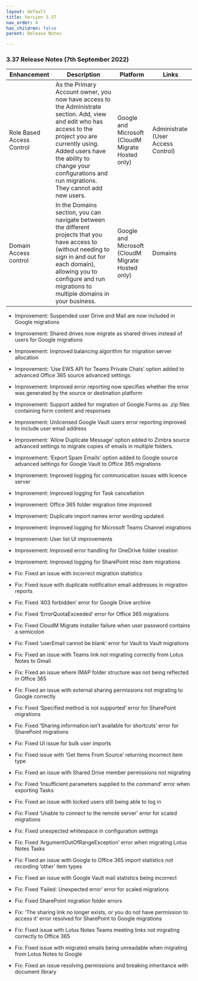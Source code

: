 ```yaml
---
layout: default
title: Version 3.37
nav_order: 4
has_children: false
parent: Release Notes

---
```


### 3.37 Release Notes (7th September 2022)

| Enhancement | Description | Platform | Links |
| --- | --- | --- | --- |
| Role Based Access Control | As the Primary Account owner, you now have access to the Administrate section. Add, view and edit who has access to the project you are currently using. Added users have the ability to change your configurations and run migrations. They cannot add new users. |  Google and Microsoft (CloudM Migrate Hosted only) | Administrate (User Access Control) |
| Domain Access control | In the Domains section, you can navigate between the different projects that you have access to (without needing to sign in and out for each domain), allowing you to configure and run migrations to multiple domains in your business. | Google and Microsoft (CloudM Migrate Hosted only) | Domains | 
 
* Improvement: Suspended user Drive and Mail are now included in Google migrations
* Improvement: Shared drives now migrate as shared drives instead of users for Google migrations
* Improvement: Improved balancing algorithm for migration server allocation
* Improvement: ‘Use EWS API for Teams Private Chats’ option added to advanced Office 365 source advanced settings
* Improvement: Improved error reporting now specifies whether the error was generated by the source or destination platform
* Improvement: Support added for migration of Google Forms as .zip files containing form content and responses
* Improvement: Unlicensed Google Vault users error reporting improved to include user email address
* Improvement: ‘Allow Duplicate Message’ option added to Zimbra source advanced settings to migrate copies of emails in multiple folders.
* Improvement: ‘Export Spam Emails’ option added to Google source advanced settings for Google Vault to Office 365 migrations
* Improvement: Improved logging for communication issues with licence server
* Improvement: Improved logging for Task cancellation
* Improvement: Office 365 folder migration time improved
* Improvement: Duplicate import names error wording updated
* Improvement: Improved logging for Microsoft Teams Channel migrations
* Improvement: User list UI improvements
* Improvement: Improved error handling for OneDrive folder creation
* Improvement: Improved logging for SharePoint misc item migrations

* Fix: Fixed an issue with incorrect migration statistics
* Fix: Fixed issue with duplicate notification email addresses in migration reports
* Fix: Fixed ‘403 forbidden’ error for Google Drive archive
* Fix: Fixed ‘ErrorQuotaExceeded’ error for Office 365 migrations
* Fix: Fixed CloudM Migrate installer failure when user password contains a semicolon
* Fix: Fixed ‘userEmail cannot be blank’ error for Vault to Vault migrations
* Fix: Fixed an issue with Teams link not migrating correctly from Lotus Notes to Gmail
* Fix: Fixed an issue where IMAP folder structure was not being reflected in Office 365
* Fix: Fixed an issue with external sharing permissions not migrating to Google correctly
* Fix: Fixed ‘Specified method is not supported’ error for SharePoint migrations
* Fix: Fixed ‘Sharing information isn’t available for shortcuts’ error for SharePoint migrations
* Fix: Fixed UI issue for bulk user imports
* Fix: Fixed issue with ‘Get Items From Source’ returning incorrect item type
* Fix: Fixed an issue with Shared Drive member permissions not migrating
* Fix: Fixed ‘Insufficient parameters supplied to the command’ error when exporting Tasks 
* Fix: Fixed an issue with locked users still being able to log in
* Fix: Fixed ‘Unable to connect to the remote server’ error for scaled migrations
* Fix: Fixed unexpected whitespace in configuration settings
* Fix: Fixed ‘ArgumentOutOfRangeException’ error when migrating Lotus Notes Tasks
* Fix: Fixed an issue with Google to Office 365 import statistics not recording ‘other’ item types
* Fix: Fixed an issue with Google Vault mail statistics being incorrect
* Fix: Fixed ‘Failed: Unexpected error’ error for scaled migrations
* Fix: Fixed SharePoint migration folder errors
* Fix: ‘The sharing link no longer exists, or you do not have permission to access it’ error resolved for SharePoint to Google migrations
* Fix: Fixed issue with Lotus Notes Teams meeting links not migrating correctly to Office 365
* Fix: Fixed issue with migrated emails being unreadable when migrating from Lotus Notes to Google 
* Fix: Fixed an issue resolving permissions and breaking inheritance with document library
